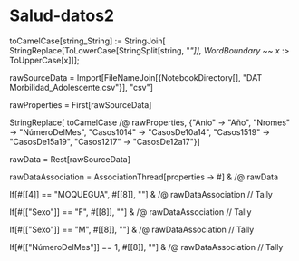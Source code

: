 # Salud-datos2

toCamelCase[string_String] := 
  StringJoin[
   StringReplace[ToLowerCase[StringSplit[string, "_"]], 
    WordBoundary ~~ x_ :> ToUpperCase[x]]];

rawSourceData = 
 Import[FileNameJoin[{NotebookDirectory[], 
    "DAT Morbilidad_Adolescente.csv"}], "csv"]

rawProperties = First[rawSourceData]

StringReplace[
 toCamelCase /@ rawProperties, {"Anio" -> "Año", 
  "Nromes" -> "NúmeroDelMes", "Casos1014" -> "CasosDe10a14", 
  "Casos1519" -> "CasosDe15a19", "Casos1217" -> "CasosDe12a17"}]

rawData = Rest[rawSourceData]

rawDataAssociation = AssociationThread[properties -> #] & /@ rawData

If[#[[4]] == "MOQUEGUA", #[[8]], ""] & /@ rawDataAssociation // Tally

If[#[["Sexo"]] == "F", #[[8]], ""] & /@ rawDataAssociation // Tally

If[#[["Sexo"]] == "M", #[[8]], ""] & /@ rawDataAssociation // Tally

If[#[["NúmeroDelMes"]] == 1, #[[8]], ""] & /@ 
  rawDataAssociation // Tally
